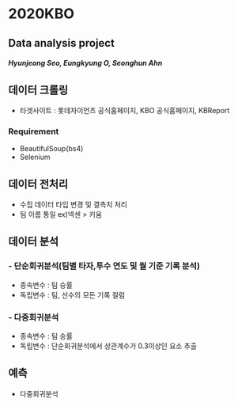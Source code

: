 # **2020KBO**
## Data analysis project
#### *Hyunjeong Seo, Eungkyung O, Seonghun Ahn*

## 데이터 크롤링
- 타겟사이트 : 롯데자이언츠 공식홈페이지, KBO 공식홈페이지, KBReport
### Requirement
- BeautifulSoup(bs4)
- Selenium

## 데이터 전처리
- 수집 데이터 타입 변경 및 결측치 처리
- 팀 이름 통일 ex)넥센 > 키움

## 데이터 분석
### - 단순회귀분석(팀별 타자,투수 연도 및 월 기준 기록 분석)
- 종속변수 : 팀 승률
- 독립변수 : 팀, 선수의 모든 기록 컬럼

### - 다중회귀분석
- 종속변수 : 팀 승률
- 독립변수 : 단순회귀분석에서 상관계수가 0.3이상인 요소 추출

## 예측
- 다중회귀분석
